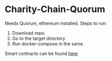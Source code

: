 # Charity-Chain-Quorum
Needs Quorum, ethereum installed. 
Steps to run:
1. Download repo.
2. Go to the target directory
3. Run docker-compose in the same

Smart contracts can be found [here](https://github.com/Samarthi/Smart-contracts)
